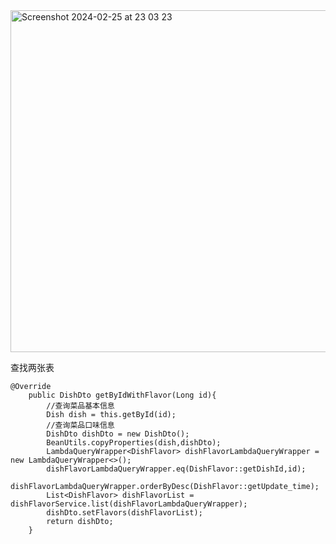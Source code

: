 <img width="547" alt="Screenshot 2024-02-25 at 23 03 23" src="https://github.com/xkong-study/reggie_delivery_note/assets/100473178/eb0e82e3-99c2-4b76-a443-bbd231b2c8ec">

查找两张表       

```code
@Override
    public DishDto getByIdWithFlavor(Long id){
        //查询菜品基本信息
        Dish dish = this.getById(id);
        //查询菜品口味信息
        DishDto dishDto = new DishDto();
        BeanUtils.copyProperties(dish,dishDto);
        LambdaQueryWrapper<DishFlavor> dishFlavorLambdaQueryWrapper = new LambdaQueryWrapper<>();
        dishFlavorLambdaQueryWrapper.eq(DishFlavor::getDishId,id);
        dishFlavorLambdaQueryWrapper.orderByDesc(DishFlavor::getUpdate_time);
        List<DishFlavor> dishFlavorList = dishFlavorService.list(dishFlavorLambdaQueryWrapper);
        dishDto.setFlavors(dishFlavorList);
        return dishDto;
    }
```
